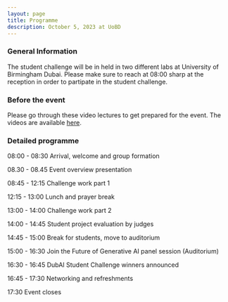 ```yaml
---
layout: page
title: Programme
description: October 5, 2023 at UoBD
---
```


### General Information
The student challenge will be in held in two different labs at University of Birmingham Dubai. 
Please make sure to reach at 08:00 sharp at the reception in order to partipate in the student challenge. 

### Before the event
Please go through these video lectures to get prepared for the event. The videos are available [here](https://drive.google.com/file/d/1mmqWM-k10Myc_9Shwev-m_bOaxioDf_q/view?usp=sharing).

### Detailed programme 
08:00 - 08:30 Arrival, welcome and group formation

08.30 - 08.45 Event overview presentation

08:45 - 12:15 Challenge work part 1

12:15 - 13:00 Lunch and prayer break

13:00 - 14:00 Challenge work part 2

14:00 - 14:45 Student project evaluation by judges

14:45 - 15:00 Break for students, move to auditorium
 
15:00 - 16:30 Join the Future of Generative AI panel session (Auditorium)

16:30 - 16:45 DubAI Student Challenge winners announced

16:45 - 17:30 Networking and refreshments 

17:30         Event closes

